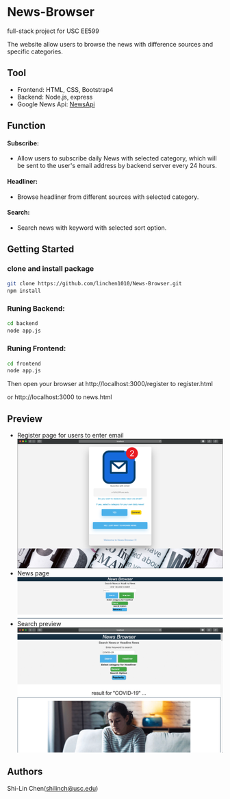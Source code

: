 # News-Browser

full-stack project for USC EE599

The website allow users to browse the news with difference sources and specific categories.

## Tool

* Frontend: HTML, CSS, Bootstrap4
* Backend: Node.js, express
* Google News Api: [NewsApi](https://newsapi.org)


## Function

#### Subscribe: 
* Allow users to subscribe daily News with selected category, which will be sent to the user's email address by backend server every 24 hours.
#### Headliner:
* Browse headliner from different sources with selected category.
#### Search:
* Search news with keyword with selected sort option.

## Getting Started
### clone and install package
```bash
git clone https://github.com/linchen1010/News-Browser.git
npm install
```

### Runing Backend:
```bash
cd backend
node app.js
```

### Runing Frontend:
```bash
cd frontend
node app.js
```

Then open your browser at http://localhost:3000/register to register.html

or http://localhost:3000 to news.html


## Preview
* Register page for users to enter email
![Register page](/image/registerPage.png)
* News page
![News page](/image/newsPage.png)
* Search preview
![Search example](/image/SearchExample.gif)

## Authors

Shi-Lin Chen(shilinch@usc.edu)
